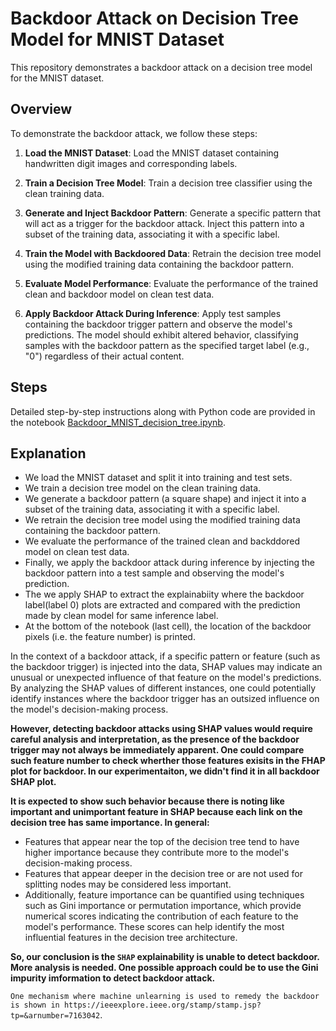 # Backdoor Attack on Decision Tree Model for MNIST Dataset

This repository demonstrates a backdoor attack on a decision tree model for the MNIST dataset. 

## Overview

To demonstrate the backdoor attack, we follow these steps:

1. **Load the MNIST Dataset**: Load the MNIST dataset containing handwritten digit images and corresponding labels.

2. **Train a Decision Tree Model**: Train a decision tree classifier using the clean training data.

3. **Generate and Inject Backdoor Pattern**: Generate a specific pattern that will act as a trigger for the backdoor attack. Inject this pattern into a subset of the training data, associating it with a specific label.

4. **Train the Model with Backdoored Data**: Retrain the decision tree model using the modified training data containing the backdoor pattern.

5. **Evaluate Model Performance**: Evaluate the performance of the trained clean and backdoor model on clean test data.

6. **Apply Backdoor Attack During Inference**: Apply test samples containing the backdoor trigger pattern and observe the model's predictions. The model should exhibit altered behavior, classifying samples with the backdoor pattern as the specified target label (e.g., "0") regardless of their actual content.

## Steps

Detailed step-by-step instructions along with Python code are provided in the notebook [Backdoor_MNIST_decision_tree.ipynb](Backdoor_MNIST_decision_tree.ipynb).

## Explanation

- We load the MNIST dataset and split it into training and test sets.
- We train a decision tree model on the clean training data.
- We generate a backdoor pattern (a square shape) and inject it into a subset of the training data, associating it with a specific label.
- We retrain the decision tree model using the modified training data containing the backdoor pattern.
- We evaluate the performance of the trained clean and backddored model on clean test data.
- Finally, we apply the backdoor attack during inference by injecting the backdoor pattern into a test sample and observing the model's prediction.
- The we apply SHAP to extract the explainabiity where the backdoor label(label 0) plots are extracted and compared with the prediction made by clean model for same inference label.
- At the bottom of the notebook (last cell), the location of the backdoor pixels (i.e. the feature number) is printed.

In the context of a backdoor attack, if a specific pattern or feature (such as the backdoor trigger) is injected into the data, SHAP values may indicate an unusual or unexpected influence of that feature on the model's predictions. By analyzing the SHAP values of different instances, one could potentially identify instances where the backdoor trigger has an outsized influence on the model's decision-making process.

**However, detecting backdoor attacks using SHAP values would require careful analysis and interpretation, as the presence of the backdoor trigger may not always be immediately apparent. One could compare such feature number to check wherther those features exisits in the FHAP plot for backdoor. In our experimentaiton, we didn't find it in all backdoor SHAP plot.**

**It is expected to show such behavior because there is noting like important and unimportant feature in SHAP because each link on the decision tree has same importance. In general:**
- Features that appear near the top of the decision tree tend to have higher importance because they contribute more to the model's decision-making process.
- Features that appear deeper in the decision tree or are not used for splitting nodes may be considered less important.
- Additionally, feature importance can be quantified using techniques such as Gini importance or permutation importance, which provide numerical scores indicating the contribution of each feature to the model's performance. These scores can help identify the most influential features in the decision tree architecture. 


**So, our conclusion is the `SHAP` explainability is unable to detect backdoor. More analysis is needed. One possible approach could be to use the Gini impurity imformation to detect backdoor attack.**

`One mechanism where machine unlearning is used to remedy the backdoor is shown in https://ieeexplore.ieee.org/stamp/stamp.jsp?tp=&arnumber=7163042`.
